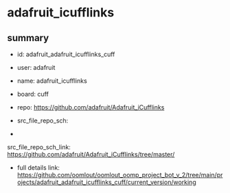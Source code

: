 # adafruit_icufflinks
 
## summary 
* id: adafruit_adafruit_icufflinks_cuff
* user: adafruit
* name: adafruit_icufflinks
* board: cuff
* repo: https://github.com/adafruit/Adafruit_iCufflinks



* src_file_repo_sch: 
*
 src_file_repo_sch_link: https://github.com/adafruit/Adafruit_iCufflinks/tree/master/
* full details link: https://github.com/oomlout/oomlout_oomp_project_bot_v_2/tree/main/projects/adafruit_adafruit_icufflinks_cuff/current_version/working  






